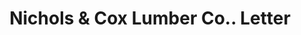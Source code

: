 ---
doi: 10.7916/D8D51ZZ0
date_other: '1915'
date_other_textual: '1915'
form: correspondence
genre:
- Letters (correspondence)
name:
- Nichols & Cox Lumber Co.
object_in_context_url: https://biggert.cul.columbia.edu/items/view/ave_biggert_00631
subject_hierarchical_geographic:
- Grand Rapids, Michigan, United States
subject_name:
- Nichols & Cox Lumber Co.
title: Nichols & Cox Lumber Co.. Letter
sort_title: Nichols & Cox Lumber Co.. Letter
call_number: ave_biggert_00631
coordinates:
- 42.96125,-85.65571944444444
pid: ave_biggert_00631
identifiers: ave_biggert_00631
thumbnail: https://derivativo-1.library.columbia.edu/iiif/2/ldpd:343695/full/!256,256/0/native.jpg
permalink: /biggert/ave_biggert_00631/
layout: iiif-image-page
---